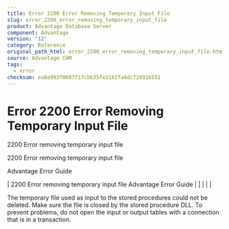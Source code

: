 ```yaml
---
title: Error 2200 Error Removing Temporary Input File
slug: error_2200_error_removing_temporary_input_file
product: Advantage Database Server
component: Advantage
version: "12"
category: Reference
original_path_html: error_2200_error_removing_temporary_input_file.htm
source: Advantage CHM
tags:
  - error
checksum: ea0a993f0687f17cbb35fe31b1fa4dc72491b551
---
```


# Error 2200 Error Removing Temporary Input File

2200 Error removing temporary input file

2200 Error removing temporary input file

Advantage Error Guide

| 2200 Error removing temporary input file  Advantage Error Guide |  |  |  |  |

The temporary file used as input to the stored procedures could not be deleted. Make sure the file is closed by the stored procedure DLL. To prevent problems, do not open the input or output tables with a connection that is in a transaction.
